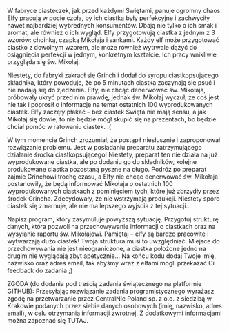 W fabryce ciasteczek, jak przed każdymi Świętami, panuje ogromny chaos. Elfy pracują w pocie czoła, by ich ciastka były perfekcyjne i zachwyciły nawet najbardziej wybrednych konsumentów. Dbają nie tylko o ich smak i aromat, ale również o ich wygląd. Elfy przygotowują ciastka z jednym z 3 wzorów: choinką, czapką Mikołaja i sankami. Każdy elf może przygotować ciastko z dowolnym wzorem, ale może również wytrwale dążyć do osiągnięcia perfekcji w jednym, konkretnym kształcie. Ich pracy wnikliwie przygląda się św. Mikołaj.

Niestety, do fabryki zakradł się Grinch i dodał do syropu ciastkopsującego składnika, który powoduje, że po 5 minutach ciastka zaczynają się psuć i nie nadają się do zjedzenia.
Elfy, nie chcąc denerwować św. Mikołaja, próbowały ukryć przed nim prawdę, jednak św. Mikołaj wyczuł, że coś jest nie tak i poprosił o informację na temat ostatnich 100 wyprodukowanych ciastek. Elfy zaczęły płakać – bez ciastek Święta nie mają sensu, a jak Mikołaj się dowie, to nie będzie mógł skupić się na prezentach, bo będzie chciał pomóc w ratowaniu ciastek. :(

W tym momencie Grinch zrozumiał, że postąpił niesłusznie i zaproponował rozwiązanie problemu. Jest w posiadaniu preparatu zatrzymującego działanie środka ciastkopsującego! Niestety, preparat ten nie działa na już wyprodukowane ciastka, ale po dodaniu go do składników, kolejne produkowane ciastka pozostaną pyszne na długo. Podróż po preparat zajmie Grinchowi trochę czasu, a Elfy nie chcąc denerwować św. Mikołaja postanowiły, że będą informować Mikołaja o ostatnich 100 wyprodukowanych ciastkach z pominięciem tych, które już zbrzydły przez środek Grincha. Zdecydowały, że nie wstrzymają produkcji. Niestety sporo ciastek się zmarnuje, ale nie ma lepszego wyjścia z tej sytuacji…

Napisz program, który zasymuluje powyższą sytuację. Przygotuj strukturę danych, która pozwoli na przechowywanie informacji o ciastkach oraz na wysyłanie raportu św. Mikołajowi. Pamiętaj – elfy są bardzo pracowite i wytwarzają dużo ciastek! Twoja struktura musi to uwzględniać. Miejsce do przechowywania nie jest nieograniczone, a ciastka położone jedno na drugim nie wyglądają zbyt apetycznie…
Na końcu kodu dodaj Twoje imię, nazwisko oraz adres email, tak abyśmy wraz z elfami mogli przekazać Ci feedback do zadania ;)


ZGODA (do dodania pod treścią zadania świątecznego na platformie GITHUB):
Przesyłając rozwiązanie zadania programistycznego wyrażasz zgodę na przetwarzanie przez CentralNic Poland sp. z o.o. z siedzibą w Krakowie podanych przez siebie danych osobowych (imię, nazwisko, adres email), w celu otrzymania informacji zwrotnej. Z dodatkowymi informacjami można zapoznać się TUTAJ.
